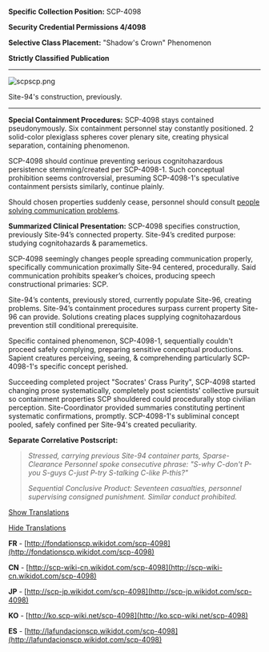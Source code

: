 **Specific Collection Position:** SCP-4098  

**Security Credential Permissions 4/4098**

**Selective Class Placement:** "Shadow's Crown" Phenomenon

**Strictly Classified Publication**

* * *

![scpscp.png](http://scp-wiki.wdfiles.com/local--files/scp-4098/scpscp.png)

Site-94's construction, previously.

* * *

**Special Containment Procedures:** SCP-4098 stays contained pseudonymously. Six containment personnel stay constantly positioned. 2 solid-color plexiglass spheres cover plenary site, creating physical separation, containing phenomenon.

SCP-4098 should continue preventing serious cognitohazardous persistence stemming/created per SCP-4098-1. Such conceptual prohibition seems controversial, presuming SCP-4098-1's speculative containment persists similarly, continue plainly.

Should chosen properties suddenly cease, personnel should consult [people solving communication problems](/domc-hub).

**Summarized Clinical Presentation:** SCP-4098 specifies construction, previously Site-94’s connected property. Site-94’s credited purpose: studying cognitohazards & paramemetics.

SCP-4098 seemingly changes people spreading communication properly, specifically communication proximally Site-94 centered, procedurally. Said communication prohibits speaker’s choices, producing speech constructional primaries: SCP.

Site-94’s contents, previously stored, currently populate Site-96, creating problems. Site-94’s containment procedures surpass current property Site-96 can provide. Solutions creating places supplying cognitohazardous prevention still conditional prerequisite.

Specific contained phenomenon, SCP-4098-1, sequentially couldn't proceed safely complying, preparing sensitive conceptual productions. Sapient creatures perceiving, seeing, & comprehending particularly SCP-4098-1's specific concept perished.

Succeeding completed project "Socrates' Crass Purity", SCP-4098 started changing prose systematically, completely post scientists’ collective pursuit so containment properties SCP shouldered could procedurally stop civilian perception. Site-Coordinator provided summaries constituting pertinent systematic confirmations, promptly. SCP-4098-1's subliminal concept pooled, safely confined per Site-94's created peculiarity.

**Separate Correlative Postscript:**

> _Stressed, carrying previous Site-94 container parts, Sparse-Clearance Personnel spoke consecutive phrase: "S-why C-don't P-you S-guys C-just P-try S-talking C-like P-this?"_
> 
> _Sequential Conclusive Product: Seventeen casualties, personnel supervising consigned punishment. Similar conduct prohibited._

[Show Translations](javascript:;)

[Hide Translations](javascript:;)

**FR** - [http://fondationscp.wikidot.com/scp-4098](http://fondationscp.wikidot.com/scp-4098)

**CN** - [http://scp-wiki-cn.wikidot.com/scp-4098](http://scp-wiki-cn.wikidot.com/scp-4098)

**JP** - [http://scp-jp.wikidot.com/scp-4098](http://scp-jp.wikidot.com/scp-4098)

**KO** - [http://ko.scp-wiki.net/scp-4098](http://ko.scp-wiki.net/scp-4098)

**ES** - [http://lafundacionscp.wikidot.com/scp-4098](http://lafundacionscp.wikidot.com/scp-4098)